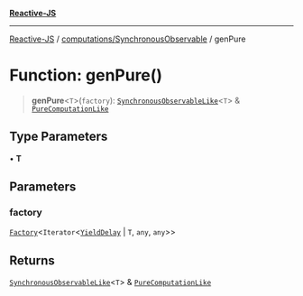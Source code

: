 [**Reactive-JS**](../../../README.md)

***

[Reactive-JS](../../../README.md) / [computations/SynchronousObservable](../README.md) / genPure

# Function: genPure()

> **genPure**\<`T`\>(`factory`): [`SynchronousObservableLike`](../../interfaces/SynchronousObservableLike.md)\<`T`\> & [`PureComputationLike`](../../interfaces/PureComputationLike.md)

## Type Parameters

• **T**

## Parameters

### factory

[`Factory`](../../../functions/type-aliases/Factory.md)\<`Iterator`\<[`YieldDelay`](../../../utils/classes/YieldDelay.md) \| `T`, `any`, `any`\>\>

## Returns

[`SynchronousObservableLike`](../../interfaces/SynchronousObservableLike.md)\<`T`\> & [`PureComputationLike`](../../interfaces/PureComputationLike.md)
